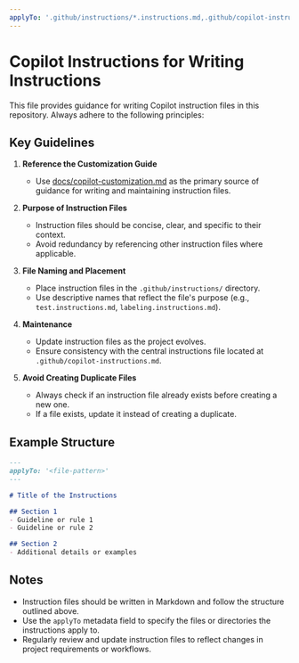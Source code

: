 ```yaml
---
applyTo: '.github/instructions/*.instructions.md,.github/copilot-instructions.md'
---
```


# Copilot Instructions for Writing Instructions

This file provides guidance for writing Copilot instruction files in this repository. Always adhere to the following principles:

## Key Guidelines

1. **Reference the Customization Guide**
   - Use [docs/copilot-customization.md](../../docs/copilot-customization.md) as the primary source of guidance for writing and maintaining instruction files.

2. **Purpose of Instruction Files**
   - Instruction files should be concise, clear, and specific to their context.
   - Avoid redundancy by referencing other instruction files where applicable.

3. **File Naming and Placement**
   - Place instruction files in the `.github/instructions/` directory.
   - Use descriptive names that reflect the file's purpose (e.g., `test.instructions.md`, `labeling.instructions.md`).

4. **Maintenance**
   - Update instruction files as the project evolves.
   - Ensure consistency with the central instructions file located at `.github/copilot-instructions.md`.

5. **Avoid Creating Duplicate Files**
   - Always check if an instruction file already exists before creating a new one.
   - If a file exists, update it instead of creating a duplicate.

## Example Structure

```markdown
---
applyTo: '<file-pattern>'
---

# Title of the Instructions

## Section 1
- Guideline or rule 1
- Guideline or rule 2

## Section 2
- Additional details or examples
```

## Notes

- Instruction files should be written in Markdown and follow the structure outlined above.
- Use the `applyTo` metadata field to specify the files or directories the instructions apply to.
- Regularly review and update instruction files to reflect changes in project requirements or workflows.
